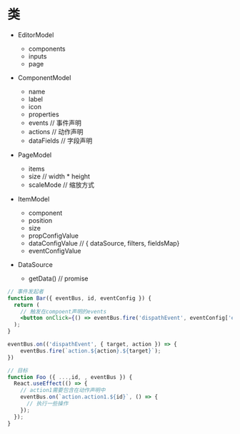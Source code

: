 # 类

- EditorModel
  - components
  - inputs
  - page
- ComponentModel
  - name
  - label
  - icon
  - properties
  - events // 事件声明
  - actions // 动作声明
  - dataFields // 字段声明
- PageModel
  - items
  - size // width * height
  - scaleMode // 缩放方式
- ItemModel
  - component
  - position
  - size
  - propConfigValue
  - dataConfigValue // { dataSource, filters,  fieldsMap}
  - eventConfigValue 

- DataSource
  - getData() // promise

```jsx
// 事件发起者
function Bar({ eventBus, id, eventConfig }) {
  return (
    // 触发在compoent声明的events
    <button onClick={() => eventBus.fire('dispathEvent', eventConfig['event1'])}>btn</button>
  );
}

eventBus.on(('dispathEvent', { target, action }) => {
    eventBus.fire(`action.${action}.${target}`);
})

// 目标
function Foo ({ ...,id, , eventBus }) {
  React.useEffect(() => {
    // action1需要包含在动作声明中
    eventBus.on(`action.action1.${id}`, () => {
      // 执行一些操作
    });
  });
}
```

